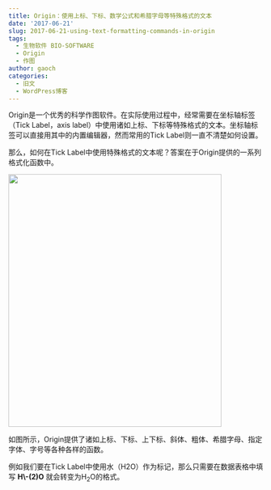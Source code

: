```yaml
---
title: Origin：使用上标、下标、数学公式和希腊字母等特殊格式的文本
date: '2017-06-21'
slug: 2017-06-21-using-text-formatting-commands-in-origin
tags:
  - 生物软件 BIO-SOFTWARE
  - Origin
  - 作图
author: gaoch
categories:
  - 旧文
  - WordPress博客
---
```



Origin是一个优秀的科学作图软件。在实际使用过程中，经常需要在坐标轴标签（Tick
Label，axis
label）中使用诸如上标、下标等特殊格式的文本。坐标轴标签可以直接用其中的内置编辑器，然而常用的Tick
Label则一直不清楚如何设置。

那么，如何在Tick
Label中使用特殊格式的文本呢？答案在于Origin提供的一系列格式化函数中。

<img src="https://cloudfs-spring.oss-cn-qingdao.aliyuncs.com/bio_spring_uploads/2017/06/origin-text-formatting-commands-421x500.jpg" class="alignnone size-medium wp-image-871" sizes="(max-width: 421px) 100vw, 421px" srcset="https://cloudfs-spring.oss-cn-qingdao.aliyuncs.com/bio_spring_uploads/2017/06/origin-text-formatting-commands-421x500.jpg 421w, https://cloudfs-spring.oss-cn-qingdao.aliyuncs.com/bio_spring_uploads/2017/06/origin-text-formatting-commands-768x913.jpg 768w, https://cloudfs-spring.oss-cn-qingdao.aliyuncs.com/bio_spring_uploads/2017/06/origin-text-formatting-commands-862x1024.jpg 862w, https://cloudfs-spring.oss-cn-qingdao.aliyuncs.com/bio_spring_uploads/2017/06/origin-text-formatting-commands.jpg 1072w" width="421" height="500" />

如图所示，Origin提供了诸如上标、下标、上下标、斜体、粗体、希腊字母、指定字体、字号等各种各样的函数。

例如我们要在Tick
Label中使用水（H2O）作为标记，那么只需要在数据表格中填写 **H\\-(2)O**
就会转变为H<sub>2</sub>O的格式。
